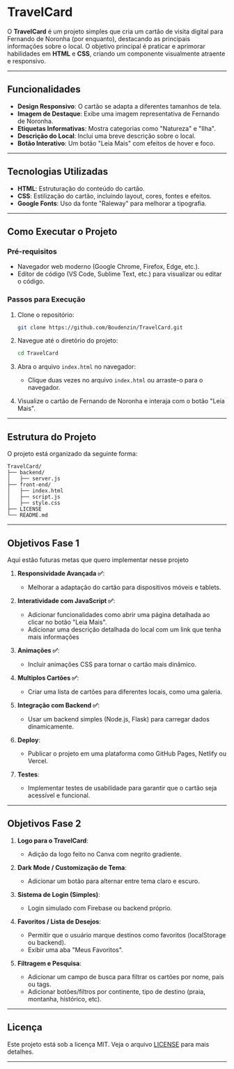 # TravelCard

O **TravelCard** é um projeto simples que cria um cartão de visita digital para Fernando de Noronha (por enquanto), destacando as principais informações sobre o local. O objetivo principal é praticar e aprimorar habilidades em **HTML** e **CSS**, criando um componente visualmente atraente e responsivo.

---

## Funcionalidades

- **Design Responsivo**: O cartão se adapta a diferentes tamanhos de tela.
- **Imagem de Destaque**: Exibe uma imagem representativa de Fernando de Noronha.
- **Etiquetas Informativas**: Mostra categorias como "Natureza" e "Ilha".
- **Descrição do Local**: Inclui uma breve descrição sobre o local.
- **Botão Interativo**: Um botão "Leia Mais" com efeitos de hover e foco.

---

## Tecnologias Utilizadas

- **HTML**: Estruturação do conteúdo do cartão.
- **CSS**: Estilização do cartão, incluindo layout, cores, fontes e efeitos.
- **Google Fonts**: Uso da fonte "Raleway" para melhorar a tipografia.

---

## Como Executar o Projeto

### Pré-requisitos
- Navegador web moderno (Google Chrome, Firefox, Edge, etc.).
- Editor de código (VS Code, Sublime Text, etc.) para visualizar ou editar o código.

### Passos para Execução

1. Clone o repositório:
   ```bash
   git clone https://github.com/Boudenzin/TravelCard.git
   ```

2. Navegue até o diretório do projeto:
   ```bash
   cd TravelCard
   ```

3. Abra o arquivo `index.html` no navegador:
   - Clique duas vezes no arquivo `index.html` ou arraste-o para o navegador.

4. Visualize o cartão de Fernando de Noronha e interaja com o botão "Leia Mais".

---

## Estrutura do Projeto

O projeto está organizado da seguinte forma:

```
TravelCard/
├── backend/
│   ├── server.js
├── front-end/
│   ├── index.html
│   ├── script.js
│   ├── style.css
├── LICENSE
└── README.md
```

---

## Objetivos Fase 1

Aqui estão futuras metas que quero implementar nesse projeto

1. **Responsividade Avançada ✅**:
   - Melhorar a adaptação do cartão para dispositivos móveis e tablets.

2. **Interatividade com JavaScript ✅**:
   - Adicionar funcionalidades como abrir uma página detalhada ao clicar no botão "Leia Mais". 
   - Adicionar uma descrição detalhada do local com um link que tenha mais informações

3. **Animações ✅**:
   - Incluir animações CSS para tornar o cartão mais dinâmico.

4. **Multiplos Cartões ✅**:
   - Criar uma lista de cartões para diferentes locais, como uma galeria.

5. **Integração com Backend ✅**:
   - Usar um backend simples (Node.js, Flask) para carregar dados dinamicamente.

6. **Deploy**:
   - Publicar o projeto em uma plataforma como GitHub Pages, Netlify ou Vercel.

7. **Testes**:
   - Implementar testes de usabilidade para garantir que o cartão seja acessível e funcional.

---

## Objetivos Fase 2

1. **Logo para o TravelCard**:
   - Adição da logo feito no Canva com negrito gradiente.

2. **Dark Mode / Customização de Tema**:
   - Adicionar um botão para alternar entre tema claro e escuro.

3. **Sistema de Login (Simples)**:
   - Login simulado com Firebase ou backend próprio.

4. **Favoritos / Lista de Desejos**:
   - Permitir que o usuário marque destinos como favoritos (localStorage ou backend).
   - Exibir uma aba "Meus Favoritos".

5. **Filtragem e Pesquisa**:
   - Adicionar um campo de busca para filtrar os cartões por nome, país ou tags.
   - Adicionar botões/filtros por continente, tipo de destino (praia, montanha, histórico, etc).


---

## Licença

Este projeto está sob a licença MIT. Veja o arquivo [LICENSE](LICENSE) para mais detalhes.

---
